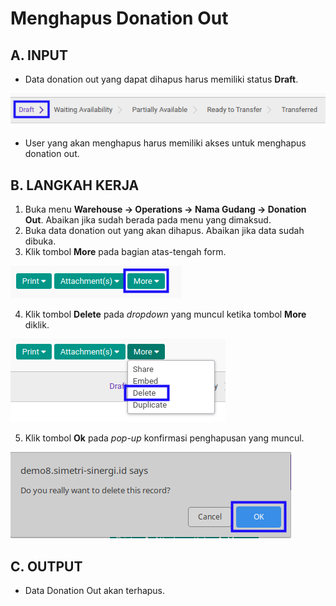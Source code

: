 # Menghapus Donation Out

## A. INPUT

* Data donation out yang dapat dihapus harus memiliki status **Draft**.

![](../../img/donation-out/status-input-draft.png)

* User yang akan menghapus harus memiliki akses untuk menghapus donation out.

## B. LANGKAH KERJA

1. Buka menu **Warehouse -> Operations -> Nama Gudang -> Donation Out**. Abaikan jika sudah berada pada menu yang dimaksud.
2. Buka data donation out yang akan dihapus. Abaikan jika data sudah dibuka.
3. Klik tombol **More** pada bagian atas-tengah form.

![](../../img/donation-out/tombol-more.png)

4. Klik tombol **Delete** pada *dropdown* yang muncul ketika tombol **More** diklik.

![](../../img/donation-out/tombol-more-delete.png)

5. Klik tombol **Ok** pada *pop-up* konfirmasi penghapusan yang muncul.

![](../../img/donation-out/pop-up-konfirmasi-delete.png)

## C. OUTPUT

* Data Donation Out akan terhapus.
